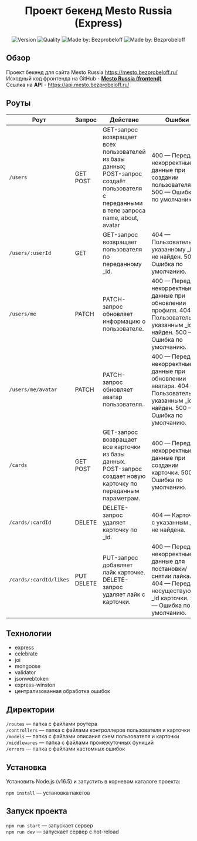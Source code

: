 <h1 align="center">Проект бекенд Mesto Russia (Express)</h1>
<p align="center">
    <img alt="Version" src="https://img.shields.io/github/package-json/v/bezprobeloff/express-mesto-gha" />
    <img alt="Quality" src="https://img.shields.io/badge/status-release-orange.svg" >
    <img alt="Made by: Bezprobeloff" src="https://img.shields.io/badge/made%20by-Bezprobeloff-blue" />
    <img alt="Made by: Bezprobeloff" src="https://github.com/bezprobeloff/express-mesto-gha/actions/workflows/tests-14-sprint.yml/badge.svg" />
</p>

## Обзор

Проект бекенд для сайта Mesto Russia https://mesto.bezprobeloff.ru/  
Исходный код фронтенда  на GitHub -  **[Mesto Russia (frontend)](https://github.com/bezprobeloff/react-mesto-auth/)**  
Ссылка на __API__ - https://api.mesto.bezprobeloff.ru/  

## Роуты

| Роут | Запрос | Действие | Ошибки |
| --- | --- | --- | --- |
| `/users` | GET POST | GET-запрос возвращает всех пользователей из базы данных; POST-запрос создаёт пользователя с переданными в теле запроса name, about, avatar | 400 — Переданы некорректные данные при создании пользователя. 500 — Ошибка по умолчанию. |
| `/users/:userId` | GET | GET-запрос возвращает пользователя по переданному _id. | 404 — Пользователь по указанному _id не найден. 500 — Ошибка по умолчанию. |
| `/users/me` | PATCH | PATCH-запрос обновляет информацию о пользователе. | 400 — Переданы некорректные данные при обновлении профиля. 404 — Пользователь с указанным _id не найден. 500 — Ошибка по умолчанию. |
| `/users/me/avatar` | PATCH | PATCH-запрос обновляет аватар пользователя. | 400 — Переданы некорректные данные при обновлении аватара. 404 — Пользователь с указанным _id не найден. 500 — Ошибка по умолчанию. |
| `/cards` | GET POST | GET-запрос возвращает все карточки из базы данных. POST-запрос создает новую карточку по переданным параметрам. | 400 — Переданы некорректные данные при создании карточки. 500 — Ошибка по умолчанию. |
| `/cards/:cardId` | DELETE | DELETE-запрос удаляет карточку по _id. | 404 — Карточка с указанным _id не найдена. |
| `/cards/:cardId/likes` | PUT DELETE | PUT-запрос добавляет лайк карточке. DELETE-запрос удаляет лайк с карточки. | 400 — Переданы некорректные данные для постановки/снятии лайка. 404 — Передан несуществующий _id карточки. 500 — Ошибка по умолчанию. |

## Технологии

* express
* celebrate
* joi
* mongoose
* validator
* jsonwebtoken
* express-winston
* централизованная обработка ошибок

## Директории

`/routes` — папка с файлами роутера  
`/controllers` — папка с файлами контроллеров пользователя и карточки   
`/models` — папка с файлами описания схем пользователя и карточки  
`/middlewares` — папка с файлами промежуточных функций  
`/errors` — папка с файлами кастомных ошибок

## Установка

Установить Node.js (v16.5) и запустить в корневом каталоге проекта:

`npm install` — установка пакетов   

## Запуск проекта

`npm run start` — запускает сервер   
`npm run dev` — запускает сервер с hot-reload
